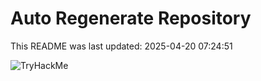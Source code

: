 # Auto Regenerate Repository

This README was last updated: 2025-04-20 07:24:51

 ![TryHackMe](https://tryhackme.com/badge/533634)